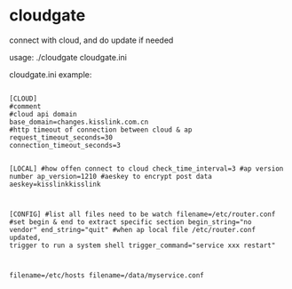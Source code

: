 # cloudgate
connect with cloud, and do update if needed

usage:
    ./cloudgate cloudgate.ini

cloudgate.ini example:

<p><code>
[CLOUD]
#comment
#cloud api domain
base_domain=changes.kisslink.com.cn
#http timeout of connection between cloud & ap
request_timeout_seconds=30
connection_timeout_seconds=3

[LOCAL]
#how offen connect to cloud
check_time_interval=3
#ap version number
ap_version=1210
#aeskey to encrypt post data
aeskey=kisslinkkisslink

[CONFIG]
#list all files need to be watch
filename=/etc/router.conf
#set begin & end to extract specific section
begin_string="no vendor"
end_string="quit"
#when ap local file /etc/router.conf updated, trigger to run a system shell
trigger_command="service xxx restart"

filename=/etc/hosts
filename=/data/myservice.conf
</code></p>
